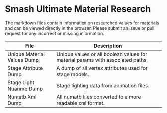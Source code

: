 # Smash Ultimate Material Research
The markdown files contain information on researched values for materials and can be viewed directly
in the browser. Please submit an issue or pull request for any incorrect or missing information.

| File | Description |
| --- | --- |
| Unique Material Values Dump | Unique values or all boolean values for material params with associated paths. |
| Stage Attribute Dump | A dump of all vertex attributes used for stage models. |
| Stage Light Nuanmb Dump | Stage lighting data from animation files. |
| Numatb Xml Dump | All numatb files converted to a more readable xml format. |
